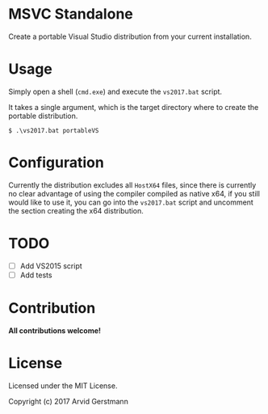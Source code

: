 # MSVC Standalone

Create a portable Visual Studio distribution from your current installation.

# Usage

Simply open a shell (`cmd.exe`) and execute the `vs2017.bat` script.

It takes a single argument, which is the target directory where to create the portable
distribution.

```
$ .\vs2017.bat portableVS
```

# Configuration

Currently the distribution excludes all `HostX64` files, since there is currently
no clear advantage of using the compiler compiled as native x64, if you still would
like to use it, you can go into the `vs2017.bat` script and uncomment the section
creating the x64 distribution.

# TODO

- [ ] Add VS2015 script
- [ ] Add tests

# Contribution

**All contributions welcome!**

# License

Licensed under the MIT License.

Copyright (c) 2017 Arvid Gerstmann

